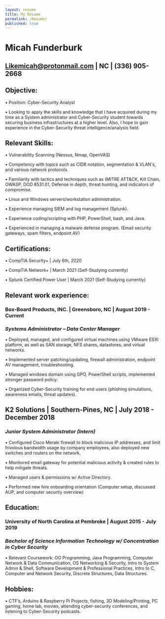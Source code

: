 ```yaml
---
layout: resume
title: My Resume
permalink: /Resume/
published: true
---
```


# Micah Funderburk
## Likemicah@protonmail.com | NC | (336) 905-2668


## Objective:

•  Position: Cyber-Security Analyst

•  Looking to apply the skills and knowledge that I have acquired during my time as a System administrator and Cyber-Security student towards securing business infrastructures at a higher level. Also, I hope to gain experience in the Cyber-Security threat intelligence/analysis field. 

## Relevant Skills:

•  Vulnerability Scanning (Nessus, Nmap, OpenVAS)

•  Competency with topics such as CIDR notation, segmentation & VLAN's, and various network protocols.

•  Familiarity with tactics and techniques such as (MITRE ATT&CK, Kill Chain, OWASP, DOD 8531.01, Defense in depth, threat hunting, and indicators of compromise.

•  Linux and Windows servers/workstation administration.

•  Experience managing SIEM and log management (Splunk).

•  Experience coding/scripting with PHP, PowerShell, bash, and Java.

•  Experienced in managing a malware defense program. (Email security gateways, spam filters, endpoint AV)

## Certifications:

• CompTIA Security+ | July 6th, 2020

• CompTIA Network+ | March 2021 (Self-Studying currently)

• Splunk Certified Power User | March 2021 (Self-Studying currently)

## Relevant work experience:

### Box-Board Products, INC. | Greensboro, NC | August 2019 - Current

### *Systems Administrator – Data Center Manager*

•  Deployed, managed, and configured virtual machines using VMware ESXI platform, as well as SAN storage, NFS shares, datastores, and virtual networks.

•  Implemented server patching/updating, firewall administration, endpoint AV management, troubleshooting.

•  Managed windows domain using GPO, PowerShell scripts, implemented stronger password policy.

•  Organized Cyber-Security training for end users (phishing simulations, awareness emails, threat updates).

## K2 Solutions | Southern-Pines, NC | July 2018 - December 2018 

### *Junior System Administrator (Intern)*

•  Configured Cisco Meraki firewall to block malicious IP addresses, and limit frivolous bandwidth usage by company employees, also deployed new switches and routers on the network.

•  Monitored email gateway for potential malicious activity & created rules to help mitigate threats.

•  Managed users & permissions w/ Active Directory.

•  Performed new hire onboarding orientation (Computer setup, discussed AUP, and computer security overview)

## Education:

### University of North Carolina at Pembroke | August 2015 - July 2019    
 
### *Bachelor of Science Information Technology w/ Concentration in Cyber Security* 
 
 •  Relevant Coursework: OO Programming, Java Programming, Computer Network & Data Communication, OS Networking & Security, Intro to System Admin & Shell, Software Development & Professional Practices, Intro to C, Computer and Network Security, Discrete Structures, Data Structures.

## Hobbies:    	

•  CTF’s, Arduino & Raspberry Pi Projects, fishing, 3D Modeling/Printing, PC gaming, home lab, movies, attending cyber-security conferences, and listening to Cyber-Security podcasts. 
